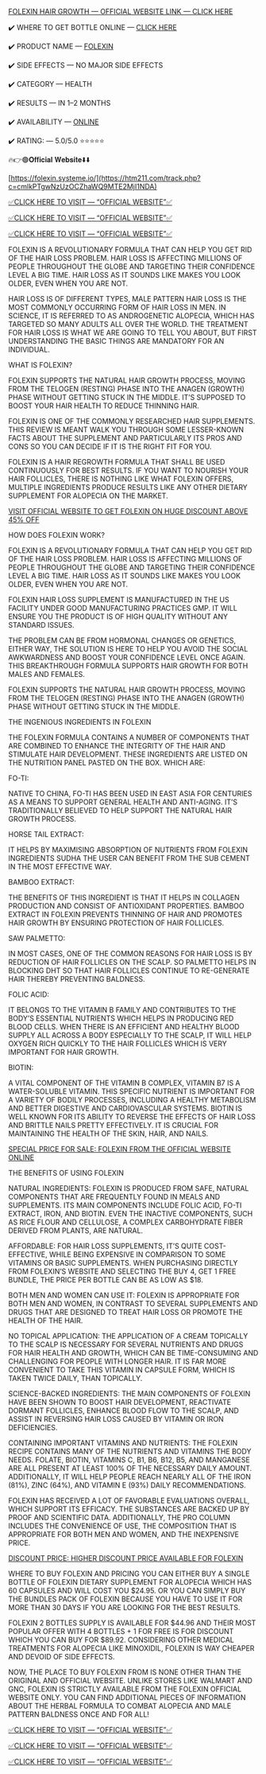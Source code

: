 [FOLEXIN HAIR GROWTH — OFFICIAL WEBSITE LINK — CLICK HERE](https://htm211.com/track.php?c=cmlkPTgwNzUzOCZhaWQ9MTE2MjI1NDA)

✔️ WHERE TO GET BOTTLE ONLINE — [CLICK HERE](https://htm211.com/track.php?c=cmlkPTgwNzUzOCZhaWQ9MTE2MjI1NDA)

✔️ PRODUCT NAME — [FOLEXIN](https://htm211.com/track.php?c=cmlkPTgwNzUzOCZhaWQ9MTE2MjI1NDA)

✔️ SIDE EFFECTS — NO MAJOR SIDE EFFECTS

✔️ CATEGORY — HEALTH

✔️ RESULTS — IN 1–2 MONTHS

✔️ AVAILABILITY — [ONLINE](https://htm211.com/track.php?c=cmlkPTgwNzUzOCZhaWQ9MTE2MjI1NDA)

✔️ RATING: — 5.0/5.0 ⭐⭐⭐⭐⭐

🔥👉🟢𝐎𝐟𝐟𝐢𝐜𝐢𝐚𝐥 𝐖𝐞𝐛𝐬𝐢𝐭𝐞⬇️⬇️

[https://folexin.systeme.io/](https://htm211.com/track.php?c=cmlkPTgwNzUzOCZhaWQ9MTE2MjI1NDA)

[✅CLICK HERE TO VISIT — “OFFICIAL WEBSITE”✅](https://htm211.com/track.php?c=cmlkPTgwNzUzOCZhaWQ9MTE2MjI1NDA)

[✅CLICK HERE TO VISIT — “OFFICIAL WEBSITE”✅](https://htm211.com/track.php?c=cmlkPTgwNzUzOCZhaWQ9MTE2MjI1NDA)

[✅CLICK HERE TO VISIT — “OFFICIAL WEBSITE”✅](https://htm211.com/track.php?c=cmlkPTgwNzUzOCZhaWQ9MTE2MjI1NDA)


FOLEXIN IS A REVOLUTIONARY FORMULA THAT CAN HELP YOU GET RID OF THE HAIR LOSS PROBLEM. HAIR LOSS IS AFFECTING MILLIONS OF PEOPLE THROUGHOUT THE GLOBE AND TARGETING THEIR CONFIDENCE LEVEL A BIG TIME. HAIR LOSS AS IT SOUNDS LIKE MAKES YOU LOOK OLDER, EVEN WHEN YOU ARE NOT.

HAIR LOSS IS OF DIFFERENT TYPES, MALE PATTERN HAIR LOSS IS THE MOST COMMONLY OCCURRING FORM OF HAIR LOSS IN MEN. IN SCIENCE, IT IS REFERRED TO AS ANDROGENETIC ALOPECIA, WHICH HAS TARGETED SO MANY ADULTS ALL OVER THE WORLD. THE TREATMENT FOR HAIR LOSS IS WHAT WE ARE GOING TO TELL YOU ABOUT, BUT FIRST UNDERSTANDING THE BASIC THINGS ARE MANDATORY FOR AN INDIVIDUAL.

WHAT IS FOLEXIN?

FOLEXIN SUPPORTS THE NATURAL HAIR GROWTH PROCESS, MOVING FROM THE TELOGEN (RESTING) PHASE INTO THE ANAGEN (GROWTH) PHASE WITHOUT GETTING STUCK IN THE MIDDLE. IT’S SUPPOSED TO BOOST YOUR HAIR HEALTH TO REDUCE THINNING HAIR.

FOLEXIN IS ONE OF THE COMMONLY RESEARCHED HAIR SUPPLEMENTS. THIS REVIEW IS MEANT WALK YOU THROUGH SOME LESSER-KNOWN FACTS ABOUT THE SUPPLEMENT AND PARTICULARLY ITS PROS AND CONS SO YOU CAN DECIDE IF IT IS THE RIGHT FIT FOR YOU.

FOLEXIN IS A HAIR REGROWTH FORMULA THAT SHALL BE USED CONTINUOUSLY FOR BEST RESULTS. IF YOU WANT TO NOURISH YOUR HAIR FOLLICLES, THERE IS NOTHING LIKE WHAT FOLEXIN OFFERS, MULTIPLE INGREDIENTS PRODUCE RESULTS LIKE ANY OTHER DIETARY SUPPLEMENT FOR ALOPECIA ON THE MARKET.

[VISIT OFFICIAL WEBSITE TO GET FOLEXIN ON HUGE DISCOUNT ABOVE 45% OFF](https://htm211.com/track.php?c=cmlkPTgwNzUzOCZhaWQ9MTE2MjI1NDA)


HOW DOES FOLEXIN WORK?

FOLEXIN IS A REVOLUTIONARY FORMULA THAT CAN HELP YOU GET RID OF THE HAIR LOSS PROBLEM. HAIR LOSS IS AFFECTING MILLIONS OF PEOPLE THROUGHOUT THE GLOBE AND TARGETING THEIR CONFIDENCE LEVEL A BIG TIME. HAIR LOSS AS IT SOUNDS LIKE MAKES YOU LOOK OLDER, EVEN WHEN YOU ARE NOT.

FOLEXIN HAIR LOSS SUPPLEMENT IS MANUFACTURED IN THE US FACILITY UNDER GOOD MANUFACTURING PRACTICES GMP. IT WILL ENSURE YOU THE PRODUCT IS OF HIGH QUALITY WITHOUT ANY STANDARD ISSUES.

THE PROBLEM CAN BE FROM HORMONAL CHANGES OR GENETICS, EITHER WAY, THE SOLUTION IS HERE TO HELP YOU AVOID THE SOCIAL AWKWARDNESS AND BOOST YOUR CONFIDENCE LEVEL ONCE AGAIN. THIS BREAKTHROUGH FORMULA SUPPORTS HAIR GROWTH FOR BOTH MALES AND FEMALES.

FOLEXIN SUPPORTS THE NATURAL HAIR GROWTH PROCESS, MOVING FROM THE TELOGEN (RESTING) PHASE INTO THE ANAGEN (GROWTH) PHASE WITHOUT GETTING STUCK IN THE MIDDLE.

THE INGENIOUS INGREDIENTS IN FOLEXIN

THE FOLEXIN FORMULA CONTAINS A NUMBER OF COMPONENTS THAT ARE COMBINED TO ENHANCE THE INTEGRITY OF THE HAIR AND STIMULATE HAIR DEVELOPMENT. THESE INGREDIENTS ARE LISTED ON THE NUTRITION PANEL PASTED ON THE BOX. WHICH ARE:

FO-TI:

NATIVE TO CHINA, FO-TI HAS BEEN USED IN EAST ASIA FOR CENTURIES AS A MEANS TO SUPPORT GENERAL HEALTH AND ANTI-AGING. IT’S TRADITIONALLY BELIEVED TO HELP SUPPORT THE NATURAL HAIR GROWTH PROCESS.

HORSE TAIL EXTRACT:

IT HELPS BY MAXIMISING ABSORPTION OF NUTRIENTS FROM FOLEXIN INGREDIENTS SUDHA THE USER CAN BENEFIT FROM THE SUB CEMENT IN THE MOST EFFECTIVE WAY.

BAMBOO EXTRACT:

THE BENEFITS OF THIS INGREDIENT IS THAT IT HELPS IN COLLAGEN PRODUCTION AND CONSIST OF ANTIOXIDANT PROPERTIES. BAMBOO EXTRACT IN FOLEXIN PREVENTS THINNING OF HAIR AND PROMOTES HAIR GROWTH BY ENSURING PROTECTION OF HAIR FOLLICLES.

SAW PALMETTO:

IN MOST CASES, ONE OF THE COMMON REASONS FOR HAIR LOSS IS BY REDUCTION OF HAIR FOLLICLES ON THE SCALP. SO PALMETTO HELPS IN BLOCKING DHT SO THAT HAIR FOLLICLES CONTINUE TO RE-GENERATE HAIR THEREBY PREVENTING BALDNESS.

FOLIC ACID:

IT BELONGS TO THE VITAMIN B FAMILY AND CONTRIBUTES TO THE BODY’S ESSENTIAL NUTRIENTS WHICH HELPS IN PRODUCING RED BLOOD CELLS. WHEN THERE IS AN EFFICIENT AND HEALTHY BLOOD SUPPLY ALL ACROSS A BODY ESPECIALLY TO THE SCALP, IT WILL HELP OXYGEN RICH QUICKLY TO THE HAIR FOLLICLES WHICH IS VERY IMPORTANT FOR HAIR GROWTH.

BIOTIN:

A VITAL COMPONENT OF THE VITAMIN B COMPLEX, VITAMIN B7 IS A WATER-SOLUBLE VITAMIN. THIS SPECIFIC NUTRIENT IS IMPORTANT FOR A VARIETY OF BODILY PROCESSES, INCLUDING A HEALTHY METABOLISM AND BETTER DIGESTIVE AND CARDIOVASCULAR SYSTEMS. BIOTIN IS WELL KNOWN FOR ITS ABILITY TO REVERSE THE EFFECTS OF HAIR LOSS AND BRITTLE NAILS PRETTY EFFECTIVELY. IT IS CRUCIAL FOR MAINTAINING THE HEALTH OF THE SKIN, HAIR, AND NAILS.

[SPECIAL PRICE FOR SALE: FOLEXIN FROM THE OFFICIAL WEBSITE ONLINE](https://htm211.com/track.php?c=cmlkPTgwNzUzOCZhaWQ9MTE2MjI1NDA)


THE BENEFITS OF USING FOLEXIN

NATURAL INGREDIENTS: FOLEXIN IS PRODUCED FROM SAFE, NATURAL COMPONENTS THAT ARE FREQUENTLY FOUND IN MEALS AND SUPPLEMENTS. ITS MAIN COMPONENTS INCLUDE FOLIC ACID, FO-TI EXTRACT, IRON, AND BIOTIN. EVEN THE INACTIVE COMPONENTS, SUCH AS RICE FLOUR AND CELLULOSE, A COMPLEX CARBOHYDRATE FIBER DERIVED FROM PLANTS, ARE NATURAL.

AFFORDABLE: FOR HAIR LOSS SUPPLEMENTS, IT’S QUITE COST-EFFECTIVE, WHILE BEING EXPENSIVE IN COMPARISON TO SOME VITAMINS OR BASIC SUPPLEMENTS. WHEN PURCHASING DIRECTLY FROM FOLEXIN’S WEBSITE AND SELECTING THE BUY 4, GET 1 FREE BUNDLE, THE PRICE PER BOTTLE CAN BE AS LOW AS $18.

BOTH MEN AND WOMEN CAN USE IT: FOLEXIN IS APPROPRIATE FOR BOTH MEN AND WOMEN, IN CONTRAST TO SEVERAL SUPPLEMENTS AND DRUGS THAT ARE DESIGNED TO TREAT HAIR LOSS OR PROMOTE THE HEALTH OF THE HAIR.

NO TOPICAL APPLICATION: THE APPLICATION OF A CREAM TOPICALLY TO THE SCALP IS NECESSARY FOR SEVERAL NUTRIENTS AND DRUGS FOR HAIR HEALTH AND GROWTH, WHICH CAN BE TIME-CONSUMING AND CHALLENGING FOR PEOPLE WITH LONGER HAIR. IT IS FAR MORE CONVENIENT TO TAKE THIS VITAMIN IN CAPSULE FORM, WHICH IS TAKEN TWICE DAILY, THAN TOPICALLY.

SCIENCE-BACKED INGREDIENTS: THE MAIN COMPONENTS OF FOLEXIN HAVE BEEN SHOWN TO BOOST HAIR DEVELOPMENT, REACTIVATE DORMANT FOLLICLES, ENHANCE BLOOD FLOW TO THE SCALP, AND ASSIST IN REVERSING HAIR LOSS CAUSED BY VITAMIN OR IRON DEFICIENCIES.

CONTAINING IMPORTANT VITAMINS AND NUTRIENTS: THE FOLEXIN RECIPE CONTAINS MANY OF THE NUTRIENTS AND VITAMINS THE BODY NEEDS. FOLATE, BIOTIN, VITAMINS C, B1, B6, B12, B5, AND MANGANESE ARE ALL PRESENT AT LEAST 100% OF THE NECESSARY DAILY AMOUNT. ADDITIONALLY, IT WILL HELP PEOPLE REACH NEARLY ALL OF THE IRON (81%), ZINC (64%), AND VITAMIN E (93%) DAILY RECOMMENDATIONS.

FOLEXIN HAS RECEIVED A LOT OF FAVORABLE EVALUATIONS OVERALL, WHICH SUPPORT ITS EFFICACY. THE SUBSTANCES ARE BACKED UP BY PROOF AND SCIENTIFIC DATA. ADDITIONALLY, THE PRO COLUMN INCLUDES THE CONVENIENCE OF USE, THE COMPOSITION THAT IS APPROPRIATE FOR BOTH MEN AND WOMEN, AND THE INEXPENSIVE PRICE.


[DISCOUNT PRICE: HIGHER DISCOUNT PRICE AVAILABLE FOR FOLEXIN](https://htm211.com/track.php?c=cmlkPTgwNzUzOCZhaWQ9MTE2MjI1NDA)


WHERE TO BUY FOLEXIN AND PRICING
YOU CAN EITHER BUY A SINGLE BOTTLE OF FOLEXIN DIETARY SUPPLEMENT FOR ALOPECIA WHICH HAS 60 CAPSULES AND WILL COST YOU $24.95. OR YOU CAN SIMPLY BUY THE BUNDLES PACK OF FOLEXIN BECAUSE YOU HAVE TO USE IT FOR MORE THAN 30 DAYS IF YOU ARE LOOKING FOR THE BEST RESULTS.

FOLEXIN 2 BOTTLES SUPPLY IS AVAILABLE FOR $44.96 AND THEIR MOST POPULAR OFFER WITH 4 BOTTLES + 1 FOR FREE IS FOR DISCOUNT WHICH YOU CAN BUY FOR $89.92. CONSIDERING OTHER MEDICAL TREATMENTS FOR ALOPECIA LIKE MINOXIDIL, FOLEXIN IS WAY CHEAPER AND DEVOID OF SIDE EFFECTS.

NOW, THE PLACE TO BUY FOLEXIN FROM IS NONE OTHER THAN THE ORIGINAL AND OFFICIAL WEBSITE. UNLIKE STORES LIKE WALMART AND GNC, FOLEXIN IS STRICTLY AVAILABLE FROM THE FOLEXIN OFFICIAL WEBSITE ONLY. YOU CAN FIND ADDITIONAL PIECES OF INFORMATION ABOUT THE HERBAL FORMULA TO COMBAT ALOPECIA AND MALE PATTERN BALDNESS ONCE AND FOR ALL!

[✅CLICK HERE TO VISIT — “OFFICIAL WEBSITE”✅](https://htm211.com/track.php?c=cmlkPTgwNzUzOCZhaWQ9MTE2MjI1NDA)

[✅CLICK HERE TO VISIT — “OFFICIAL WEBSITE”✅](https://htm211.com/track.php?c=cmlkPTgwNzUzOCZhaWQ9MTE2MjI1NDA)

[✅CLICK HERE TO VISIT — “OFFICIAL WEBSITE”✅](https://htm211.com/track.php?c=cmlkPTgwNzUzOCZhaWQ9MTE2MjI1NDA)
